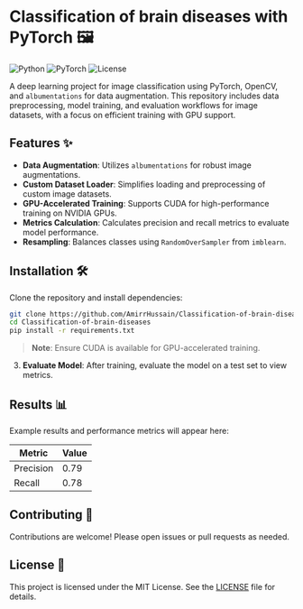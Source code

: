 # Classification of brain diseases with PyTorch 🖼️

![Python](https://img.shields.io/badge/Python-3.x-blue.svg)
![PyTorch](https://img.shields.io/badge/PyTorch-1.x-%23EE4C2C)
![License](https://img.shields.io/badge/License-MIT-green.svg)

A deep learning project for image classification using PyTorch, OpenCV, and `albumentations` for data augmentation. This repository includes data preprocessing, model training, and evaluation workflows for image datasets, with a focus on efficient training with GPU support.

## Features ✨

- **Data Augmentation**: Utilizes `albumentations` for robust image augmentations.
- **Custom Dataset Loader**: Simplifies loading and preprocessing of custom image datasets.
- **GPU-Accelerated Training**: Supports CUDA for high-performance training on NVIDIA GPUs.
- **Metrics Calculation**: Calculates precision and recall metrics to evaluate model performance.
- **Resampling**: Balances classes using `RandomOverSampler` from `imblearn`.

## Installation 🛠️

Clone the repository and install dependencies:

```bash
git clone https://github.com/AmirrHussain/Classification-of-brain-diseases.git
cd Classification-of-brain-diseases
pip install -r requirements.txt
```

> **Note**: Ensure CUDA is available for GPU-accelerated training.

3. **Evaluate Model**: After training, evaluate the model on a test set to view metrics.

## Results 📊

Example results and performance metrics will appear here:

| Metric     | Value     |
|------------|-----------|
| Precision  | 0.79      |
| Recall     | 0.78      |

## Contributing 🤝

Contributions are welcome! Please open issues or pull requests as needed.

## License 📄

This project is licensed under the MIT License. See the [LICENSE](LICENSE) file for details.
